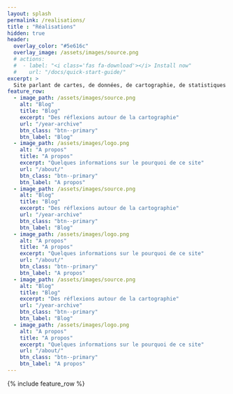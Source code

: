 ```yaml
---
layout: splash
permalink: /realisations/
title : "Réalisations"   
hidden: true
header:
  overlay_color: "#5e616c"
  overlay_image: /assets/images/source.png
  # actions:
  #  - label: "<i class='fas fa-download'></i> Install now"
  #    url: "/docs/quick-start-guide/"
excerpt: >
  Site parlant de cartes, de données, de cartographie, de statistiques et de géomatique en général
feature_row:
  - image_path: /assets/images/source.png
    alt: "Blog"
    title: "Blog"
    excerpt: "Des réflexions autour de la cartographie"
    url: "/year-archive"
    btn_class: "btn--primary"
    btn_label: "Blog"
  - image_path: /assets/images/logo.png
    alt: "A propos"
    title: "A propos"
    excerpt: "Quelques informations sur le pourquoi de ce site"
    url: "/about/"
    btn_class: "btn--primary"
    btn_label: "A propos"  
  - image_path: /assets/images/source.png
    alt: "Blog"
    title: "Blog"
    excerpt: "Des réflexions autour de la cartographie"
    url: "/year-archive"
    btn_class: "btn--primary"
    btn_label: "Blog"
  - image_path: /assets/images/logo.png
    alt: "A propos"
    title: "A propos"
    excerpt: "Quelques informations sur le pourquoi de ce site"
    url: "/about/"
    btn_class: "btn--primary"
    btn_label: "A propos"  
  - image_path: /assets/images/source.png
    alt: "Blog"
    title: "Blog"
    excerpt: "Des réflexions autour de la cartographie"
    url: "/year-archive"
    btn_class: "btn--primary"
    btn_label: "Blog"
  - image_path: /assets/images/logo.png
    alt: "A propos"
    title: "A propos"
    excerpt: "Quelques informations sur le pourquoi de ce site"
    url: "/about/"
    btn_class: "btn--primary"
    btn_label: "A propos"  
---
```


{% include feature_row %}
